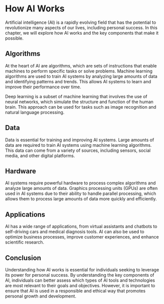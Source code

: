 How AI Works
=========================================

Artificial intelligence (AI) is a rapidly evolving field that has the potential to revolutionize many aspects of our lives, including personal success. In this chapter, we will explore how AI works and the key components that make it possible.

Algorithms
----------

At the heart of AI are algorithms, which are sets of instructions that enable machines to perform specific tasks or solve problems. Machine learning algorithms are used to train AI systems by analyzing large amounts of data and identifying patterns and trends. This allows AI systems to learn and improve their performance over time.

Deep learning is a subset of machine learning that involves the use of neural networks, which simulate the structure and function of the human brain. This approach can be used for tasks such as image recognition and natural language processing.

Data
----

Data is essential for training and improving AI systems. Large amounts of data are required to train AI systems using machine learning algorithms. This data can come from a variety of sources, including sensors, social media, and other digital platforms.

Hardware
--------

AI systems require powerful hardware to process complex algorithms and analyze large amounts of data. Graphics processing units (GPUs) are often used in AI systems due to their ability to handle parallel processing, which allows them to process large amounts of data more quickly and efficiently.

Applications
------------

AI has a wide range of applications, from virtual assistants and chatbots to self-driving cars and medical diagnosis tools. AI can also be used to optimize business processes, improve customer experiences, and enhance scientific research.

Conclusion
----------

Understanding how AI works is essential for individuals seeking to leverage its power for personal success. By understanding the key components of AI, individuals can better assess which types of AI tools and technologies are most relevant to their goals and objectives. However, it is important to ensure that AI is used in a responsible and ethical way that promotes personal growth and development.
